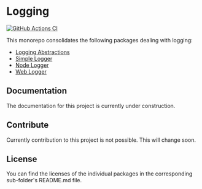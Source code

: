 # Logging

[![GitHub Actions CI](https://github.com/js-soft/ts-logging/workflows/Publish/badge.svg)](https://github.com/js-soft/ts-logging/actions?query=workflow%3APublish)

This monorepo consolidates the following packages dealing with logging:

-   [Logging Abstractions](packages/abstractions/)
-   [Simple Logger](packages/simple/)
-   [Node Logger](packages/node/)
-   [Web Logger](packages/web/)

## Documentation

The documentation for this project is currently under construction.

## Contribute

Currently contribution to this project is not possible. This will change soon.

## License

You can find the licenses of the individual packages in the corresponding sub-folder's README.md file.
